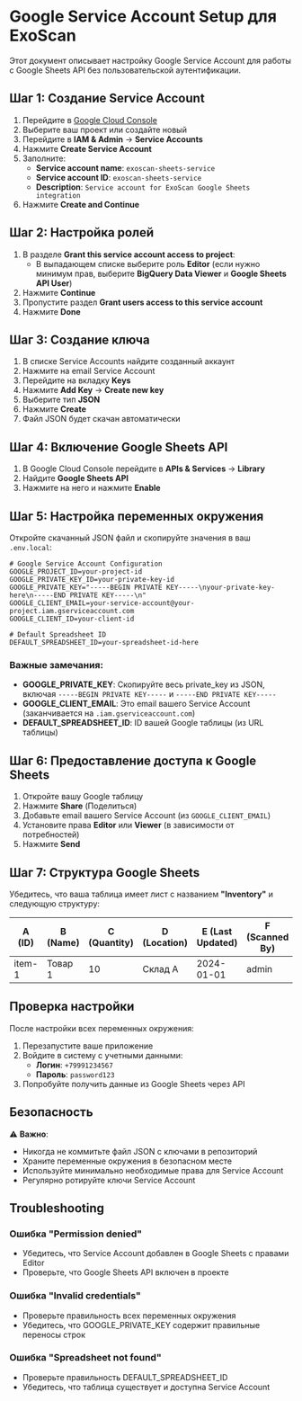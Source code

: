 # Google Service Account Setup для ExoScan

Этот документ описывает настройку Google Service Account для работы с Google Sheets API без пользовательской аутентификации.

## Шаг 1: Создание Service Account

1. Перейдите в [Google Cloud Console](https://console.cloud.google.com/)
2. Выберите ваш проект или создайте новый
3. Перейдите в **IAM & Admin** → **Service Accounts**
4. Нажмите **Create Service Account**
5. Заполните:
   - **Service account name**: `exoscan-sheets-service`
   - **Service account ID**: `exoscan-sheets-service`
   - **Description**: `Service account for ExoScan Google Sheets integration`
6. Нажмите **Create and Continue**

## Шаг 2: Настройка ролей

1. В разделе **Grant this service account access to project**:
   - В выпадающем списке выберите роль **Editor** (если нужно минимум прав, выберите **BigQuery Data Viewer** и **Google Sheets API User**)
2. Нажмите **Continue**
3. Пропустите раздел **Grant users access to this service account**
4. Нажмите **Done**

## Шаг 3: Создание ключа

1. В списке Service Accounts найдите созданный аккаунт
2. Нажмите на email Service Account
3. Перейдите на вкладку **Keys**
4. Нажмите **Add Key** → **Create new key**
5. Выберите тип **JSON**
6. Нажмите **Create**
7. Файл JSON будет скачан автоматически

## Шаг 4: Включение Google Sheets API

1. В Google Cloud Console перейдите в **APIs & Services** → **Library**
2. Найдите **Google Sheets API**
3. Нажмите на него и нажмите **Enable**

## Шаг 5: Настройка переменных окружения

Откройте скачанный JSON файл и скопируйте значения в ваш `.env.local`:

```env
# Google Service Account Configuration
GOOGLE_PROJECT_ID=your-project-id
GOOGLE_PRIVATE_KEY_ID=your-private-key-id
GOOGLE_PRIVATE_KEY="-----BEGIN PRIVATE KEY-----\nyour-private-key-here\n-----END PRIVATE KEY-----\n"
GOOGLE_CLIENT_EMAIL=your-service-account@your-project.iam.gserviceaccount.com
GOOGLE_CLIENT_ID=your-client-id

# Default Spreadsheet ID
DEFAULT_SPREADSHEET_ID=your-spreadsheet-id-here
```

### Важные замечания:

- **GOOGLE_PRIVATE_KEY**: Скопируйте весь private_key из JSON, включая `-----BEGIN PRIVATE KEY-----` и `-----END PRIVATE KEY-----`
- **GOOGLE_CLIENT_EMAIL**: Это email вашего Service Account (заканчивается на `.iam.gserviceaccount.com`)
- **DEFAULT_SPREADSHEET_ID**: ID вашей Google таблицы (из URL таблицы)

## Шаг 6: Предоставление доступа к Google Sheets

1. Откройте вашу Google таблицу
2. Нажмите **Share** (Поделиться)
3. Добавьте email вашего Service Account (из `GOOGLE_CLIENT_EMAIL`)
4. Установите права **Editor** или **Viewer** (в зависимости от потребностей)
5. Нажмите **Send**

## Шаг 7: Структура Google Sheets

Убедитесь, что ваша таблица имеет лист с названием **"Inventory"** и следующую структуру:

| A (ID) | B (Name) | C (Quantity) | D (Location) | E (Last Updated) | F (Scanned By) |
|--------|----------|--------------|--------------|------------------|----------------|
| item-1 | Товар 1  | 10           | Склад А      | 2024-01-01       | admin          |

## Проверка настройки

После настройки всех переменных окружения:

1. Перезапустите ваше приложение
2. Войдите в систему с учетными данными:
   - **Логин**: `+79991234567`
   - **Пароль**: `password123`
3. Попробуйте получить данные из Google Sheets через API

## Безопасность

⚠️ **Важно**: 
- Никогда не коммитьте файл JSON с ключами в репозиторий
- Храните переменные окружения в безопасном месте
- Используйте минимально необходимые права для Service Account
- Регулярно ротируйте ключи Service Account

## Troubleshooting

### Ошибка "Permission denied"
- Убедитесь, что Service Account добавлен в Google Sheets с правами Editor
- Проверьте, что Google Sheets API включен в проекте

### Ошибка "Invalid credentials"
- Проверьте правильность всех переменных окружения
- Убедитесь, что GOOGLE_PRIVATE_KEY содержит правильные переносы строк

### Ошибка "Spreadsheet not found"
- Проверьте правильность DEFAULT_SPREADSHEET_ID
- Убедитесь, что таблица существует и доступна Service Account